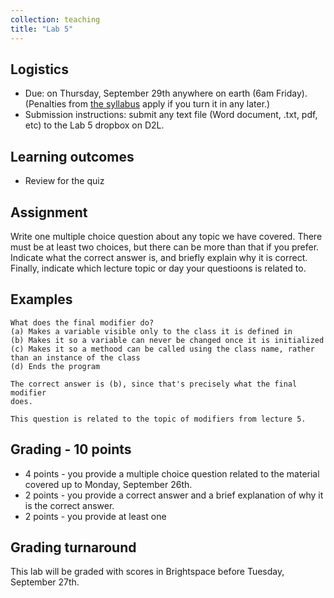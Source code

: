 ```yaml
---
collection: teaching
title: "Lab 5"
---
```


## Logistics
* Due: on Thursday, September 29th anywhere on earth (6am Friday). (Penalties from [the
	syllabus](https://lgw2.github.io/teaching/csci132-fall-2022/syllabus/)
	apply if you turn it in any later.)
* Submission instructions: submit any text file (Word document, .txt, pdf, etc)
	to the Lab 5 dropbox on D2L.

## Learning outcomes
* Review for the quiz

## Assignment

Write one multiple choice question about any topic we have covered. There must
be at least two choices, but there can be more than that if you prefer.
Indicate what the correct answer is, and briefly explain why it is correct.
Finally, indicate which lecture topic or day your questioons is related to.

## Examples

```
What does the final modifier do?
(a) Makes a variable visible only to the class it is defined in
(b) Makes it so a variable can never be changed once it is initialized
(c) Makes it so a methood can be called using the class name, rather than an instance of the class
(d) Ends the program

The correct answer is (b), since that's precisely what the final modifier
does.

This question is related to the topic of modifiers from lecture 5.
```


## Grading - 10 points
* 4 points - you provide a multiple choice question related to the material
	covered up to Monday, September 26th.
* 2 points - you provide a correct answer and a brief explanation of why it is
	the correct answer.
* 2 points - you provide at least one

## Grading turnaround
This lab will be graded with scores in Brightspace before Tuesday, September
27th.
